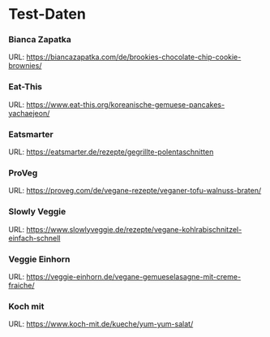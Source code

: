 # Test-Daten

### Bianca Zapatka

URL: https://biancazapatka.com/de/brookies-chocolate-chip-cookie-brownies/

### Eat-This

URL: https://www.eat-this.org/koreanische-gemuese-pancakes-yachaejeon/

### Eatsmarter

URL: https://eatsmarter.de/rezepte/gegrillte-polentaschnitten

### ProVeg

URL: https://proveg.com/de/vegane-rezepte/veganer-tofu-walnuss-braten/

### Slowly Veggie

URL: https://www.slowlyveggie.de/rezepte/vegane-kohlrabischnitzel-einfach-schnell

### Veggie Einhorn

URL: https://veggie-einhorn.de/vegane-gemueselasagne-mit-creme-fraiche/

### Koch mit

URL: https://www.koch-mit.de/kueche/yum-yum-salat/
